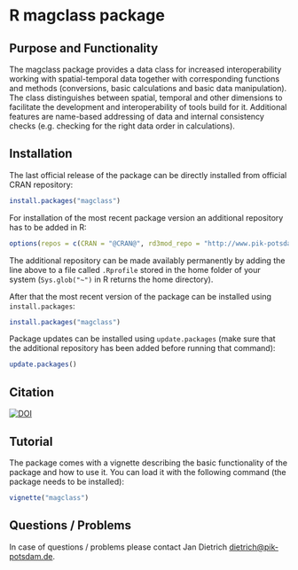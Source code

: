 # R magclass package

## Purpose and Functionality

The magclass package provides a data class for increased interoperability working with spatial-temporal data together with corresponding functions and methods (conversions, basic calculations and basic data manipulation). The class distinguishes    between spatial, temporal and other dimensions to facilitate the development and interoperability of tools build for it. Additional features are name-based addressing of data and internal consistency checks (e.g. checking for the right data order in calculations).


## Installation

The last official release of the package can be directly installed from official CRAN repository:

```r 
install.packages("magclass")
```

For installation of the most recent package version an additional repository has to be added in R:

```r
options(repos = c(CRAN = "@CRAN@", rd3mod_repo = "http://www.pik-potsdam.de/rd3mod/R/"))
```
The additional repository can be made availably permanently by adding the line above to a file called `.Rprofile` stored in the home folder of your system (`Sys.glob("~")` in R returns the home directory).

After that the most recent version of the package can be installed using `install.packages`:

```r 
install.packages("magclass")
```

Package updates can be installed using `update.packages` (make sure that the additional repository has been added before running that command):

```r 
update.packages()
```

## Citation

[![DOI](https://zenodo.org/badge/93050064.svg)](https://zenodo.org/badge/latestdoi/93050064)



## Tutorial

The package comes with a vignette describing the basic functionality of the package and how to use it. You can load it with the following command (the package needs to be installed):

```r 
vignette("magclass")
```

## Questions / Problems

In case of questions / problems please contact Jan Dietrich <dietrich@pik-potsdam.de>.
